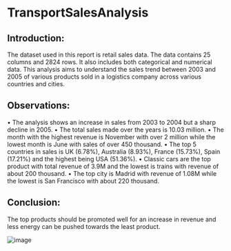 # TransportSalesAnalysis

## Introduction:
The dataset used in this report is retail sales data. The data contains 25 columns and 2824 rows. It also includes both categorical and numerical data. This analysis aims to understand the sales trend between 2003 and 2005 of various products sold in a logistics company across various countries and cities.

## Observations:
•	The analysis shows an increase in sales from 2003 to 2004 but a sharp decline in 2005. 
•	The total sales made over the years is 10.03 million.
•	The month with the highest revenue is November with over 2 million while the lowest month is June with sales of over 450 thousand.
•	The top 5 countries in sales is UK (6.78%), Australia (8.93%), France (15.73%), Spain (17.21%) and the highest being USA (51.36%).
•	Classic cars are the top product with total revenue of 3.9M and the lowest is trains with revenue of about 200 thousand.
•	The top city is Madrid with revenue of 1.08M while the lowest is San Francisco with about 220 thousand.

## Conclusion:
The top products should be promoted well for an increase in revenue and less energy can be pushed towards the least product. 

![image](https://github.com/sallytheanalyst/TransportSalesAnalysis/assets/116730791/c191332b-42a5-4650-9cd2-9ccfa7580a06)
